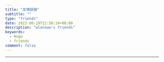 ```yaml
---
title: "友情链接"
subtitle: ""
type: "friends"
date: 2022-08-18T12:58:24+08:00
description: "wlanxww's friends"
keywords: 
  - Hugo
  - friends
comment: false
---
```


<!-- When you set data `friends.yml` in `yourProject/data/` directory, it will be automatically loaded here. -->
---
<!-- You can define additional content below for this page. -->
